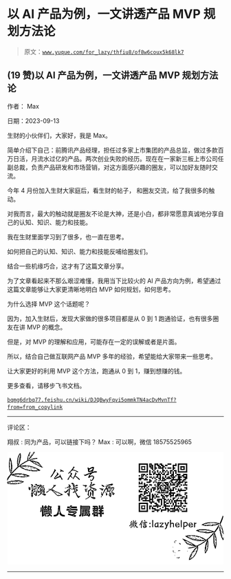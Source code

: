 # 以 AI 产品为例，一文讲透产品 MVP 规划方法论

> 原文：[`www.yuque.com/for_lazy/thfiu8/of8w6coux5k68lk7`](https://www.yuque.com/for_lazy/thfiu8/of8w6coux5k68lk7)

## (19 赞)以 AI 产品为例，一文讲透产品 MVP 规划方法论

作者： Max

日期：2023-09-13

生财的小伙伴们，大家好，我是 Max。

简单介绍下自己：前腾讯产品经理，担任过多家上市集团的产品总监，做过多款百万日活，月流水过亿的产品。两次创业失败的经历。现在在一家新三板上市公司任副总裁，负责产品研发和市场营销，对这方面感兴趣的圈友，可以加好友随时交流。

今年 4 月份加入生财大家庭后，看生财的帖子， 和圈友交流，给了我很多的触动。

对我而言，最大的触动就是圈友不论是大神，还是小白，都非常愿意真诚地分享自己的认知、知识、能力和技能。

我在生财里面学习到了很多，也一直在思考。

如何把自己的认知、知识、能力和技能反哺给圈友们。

结合一些机缘巧合，这才有了这篇文章分享。

为了文章看起来不那么艰涩难懂，我用当下比较火的 AI 产品方向为例，希望通过这篇文章能够让大家更清晰地明白 MVP 如何规划，如何思考。

为什么选择 MVP 这个话题呢？

因为，加入生财后，发现大家做的很多项目都是从 0 到 1 跑通验证，也有很多圈友在讲 MVP 的概念。

但是，对 MVP 的理解和应用，可能存在一定的误解或者是片面。

所以，结合自己做互联网产品 MVP 多年的经验，希望能给大家带来一些思考。

让大家更好的利用 MVP 这个方法，跑通从 0 到 1，赚到想赚的钱。

更多查看，请移步飞书文档。

[`bqmg6drbq77.feishu.cn/wiki/DJQBwyFqvi5ommkTN4acDvMvnTf?from=from_copylink`](https://bqmg6drbq77.feishu.cn/wiki/DJQBwyFqvi5ommkTN4acDvMvnTf?from=from_copylink)

* * *

评论区：

翔叔 : 同为产品，可以链接下吗？
Max : 可以啊，微信 18575525965

![](img/1c37d505930596d12a88ab23e11aa07a.png)

* * *